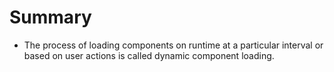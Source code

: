 # Summary

- The process of loading components on runtime at a particular interval or based on user actions is called dynamic component loading.